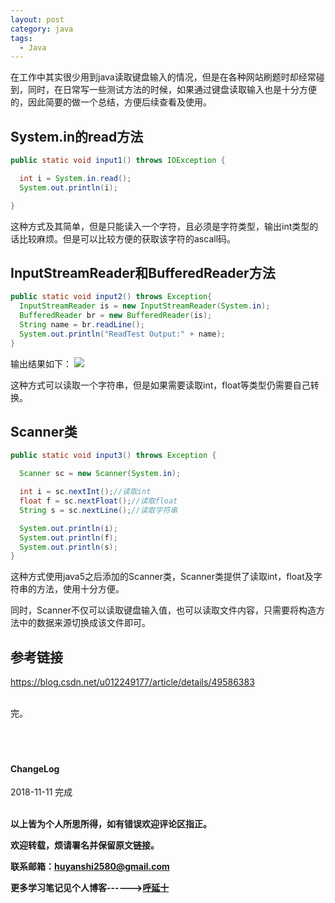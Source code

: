 ```yaml
---
layout: post
category: java
tags:
  - Java
---
```


在工作中其实很少用到java读取键盘输入的情况，但是在各种网站刷题时却经常碰到，同时，在日常写一些测试方法的时候，如果通过键盘读取输入也是十分方便的，因此简要的做一个总结，方便后续查看及使用。

## System.in的read方法

```java
public static void input1() throws IOException {

  int i = System.in.read();
  System.out.println(i);

}
```

这种方式及其简单，但是只能读入一个字符，且必须是字符类型，输出int类型的话比较麻烦。但是可以比较方便的获取该字符的ascall码。

## InputStreamReader和BufferedReader方法

```java
public static void input2() throws Exception{
  InputStreamReader is = new InputStreamReader(System.in);
  BufferedReader br = new BufferedReader(is);
  String name = br.readLine();
  System.out.println("ReadTest Output:" + name);
}
```
输出结果如下：
![](http://img.couplecoders.tech/markdown-img-paste-20181111170117638.png)

这种方式可以读取一个字符串，但是如果需要读取int，float等类型仍需要自己转换。

## Scanner类

```java
public static void input3() throws Exception {

  Scanner sc = new Scanner(System.in);

  int i = sc.nextInt();//读取int
  float f = sc.nextFloat();//读取float
  String s = sc.nextLine();//读取字符串

  System.out.println(i);
  System.out.println(f);
  System.out.println(s);
}
```

这种方式使用java5之后添加的Scanner类，Scanner类提供了读取int，float及字符串的方法，使用十分方便。

同时，Scanner不仅可以读取键盘输入值，也可以读取文件内容，只需要将构造方法中的数据来源切换成该文件即可。

## 参考链接
https://blog.csdn.net/u012249177/article/details/49586383


<br>
完。

<br>
<br>
<br>
<br>
<h4>ChangeLog</h4>
2018-11-11 完成
<br>
<br>

**以上皆为个人所思所得，如有错误欢迎评论区指正。**

**欢迎转载，烦请署名并保留原文链接。**

**联系邮箱：huyanshi2580@gmail.com**

**更多学习笔记见个人博客------><a href="{{ site.baseurl }}/">呼延十</a>**

